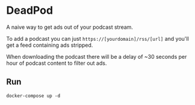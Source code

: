 # DeadPod

A naive way to get ads out of your podcast stream.

To add a podcast you can just `https://[yourdomain]/rss/[url]`
and you'll get a feed containing ads stripped.

When downloading the podcast there will be a delay of ~30 seconds
per hour of podcast content to filter out ads.

## Run

```shell
docker-compose up -d
```